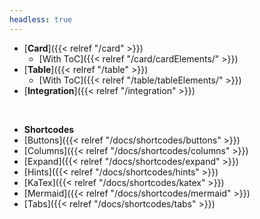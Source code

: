 ```yaml
---
headless: true
---
```


- [**Card**]({{< relref "/card" >}})
  - [With ToC]({{< relref "/card/cardElements/" >}})
- [**Table**]({{< relref "/table" >}})
  - [With ToC]({{< relref "/table/tableElements/" >}})
- [**Integration**]({{< relref "/integration" >}})
<br />

- **Shortcodes**
- [Buttons]({{< relref "/docs/shortcodes/buttons" >}})
- [Columns]({{< relref "/docs/shortcodes/columns" >}})
- [Expand]({{< relref "/docs/shortcodes/expand" >}})
- [Hints]({{< relref "/docs/shortcodes/hints" >}})
- [KaTex]({{< relref "/docs/shortcodes/katex" >}})
- [Mermaid]({{< relref "/docs/shortcodes/mermaid" >}})
- [Tabs]({{< relref "/docs/shortcodes/tabs" >}})
<br />
